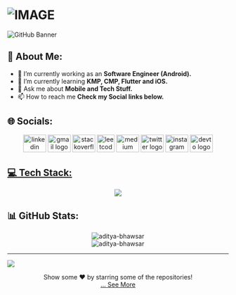 <h1>
  <picture>
    <source media="(prefers-color-scheme: dark)" srcset="https://readme-typing-svg.demolab.com/?font=Fira+Code&weight=600&size=30&duration=4500&pause=1000&color=FFFFFF&background=301B5D00&vCenter=true&width=435&lines=Hi+👋+I'm+Aditya!">
    <source media="(prefers-color-scheme: light)" srcset="https://readme-typing-svg.demolab.com?font=Fira+Code&weight=600&size=30&duration=4500&pause=1000&color=000000&background=301B5D00&vCenter=true&width=435&lines=Hi+👋+I'm+Aditya!">
    <img alt="IMAGE" src="http://LIGHT_IMAGE_URL.png">
  </picture>
</h1>


![GitHub Banner](https://user-images.githubusercontent.com/58959408/232639433-cb0aea21-66f0-4508-a771-85e2089c5a87.gif)


## 💫 About Me:
- 🔭 I’m currently working as an **Software Engineer (Android).**
- 🌱 I’m currently learning **KMP, CMP, Flutter and iOS.**
- 💬 Ask me about **Mobile and Tech Stuff.**
- 📫 How to reach me **Check my Social links below.**


## 🌐 Socials:
<div align="center">
  <a href="https://www.linkedin.com/in/aditya-bhawsar" target="_blank">
  <img src="https://raw.githubusercontent.com/maurodesouza/profile-readme-generator/master/src/assets/icons/social/linkedin/default.svg" width="52" height="40" alt="linkedin logo"  /></a>
    
  <a href="https://aditya.bhawsar.work@gmail.com" target="_blank">
  <img src="https://raw.githubusercontent.com/maurodesouza/profile-readme-generator/master/src/assets/icons/social/gmail/default.svg" width="52" height="40" alt="gmail logo"  /></a>
  
  <a href="https://stackoverflow.com/users/7491953/aditya-bhawsar" target="_blank"> 
  <img src="https://raw.githubusercontent.com/maurodesouza/profile-readme-generator/master/src/assets/icons/social/stackoverflow/default.svg" width="52" height="40" alt="stackoverflow logo"  /></a>
  
  <a href="https://leetcode.com/u/user4650Cc" target="_blank">
  <img src="https://user-images.githubusercontent.com/63964149/152531278-5e01909d-0c2e-412a-8acc-4a06863c244d.png"  height="40" alt="leetcode logo"  /></a>

  <a href="https://medium.com/@aditya.bhawsar.work" target="_blank">
  <img src="https://raw.githubusercontent.com/maurodesouza/profile-readme-generator/master/src/assets/icons/social/medium/default.svg" width="52" height="40" alt="medium logo"  /></a>

  <a href="https://x.com/AdityaBhawsar_" target="_blank">
  <img src="https://raw.githubusercontent.com/maurodesouza/profile-readme-generator/master/src/assets/icons/social/twitter/default.svg" width="52" height="40" alt="twitter logo"  /></a>

  <a href="https://www.instagram.com/adityabhawsar98/?hl=en" target="_blank">
  <img src="https://raw.githubusercontent.com/maurodesouza/profile-readme-generator/master/src/assets/icons/social/instagram/default.svg" width="52" height="40" alt="instagram logo"  /></a>

  <a href="https://dev.to/adityabhawsar" target="_blank">
  <img src="https://raw.githubusercontent.com/maurodesouza/profile-readme-generator/master/src/assets/icons/social/devto/default.svg" width="52" height="40" alt="devto logo"  />

</div>


## 💻 Tech Stack:
<div align="center">
  <a href="#">
    <img src="https://skillicons.dev/icons?i=androidstudio,java,kotlin,dart,flutter,firebase,supabase,gradle,graphql,ruby,idea,ai,gcp,postman,aws,figma,vscode,git,github,githubactions,windows,apple,linux,ubuntu&theme=dark&perline=8" />
  </a> 
</div> 


## 📊 GitHub Stats:
<div align="center">  
  <img src="https://github-readme-stats.vercel.app/api/top-langs?username=aditya-bhawsar&show_icons=true&theme=prussian&locale=en&layout=compact" alt="aditya-bhawsar" />
</div>  
<div align="center">
  <img src="https://github-readme-stats.vercel.app/api?username=aditya-bhawsar&show_icons=true&theme=prussian&hide_border=false&include_all_commits=true&count_private=false" alt="aditya-bhawsar" />
</div>

---
[![](https://visitcount.itsvg.in/api?id=aditya-bhawsar&icon=0&color=1)](https://visitcount.itsvg.in)


<div align="center">
  Show some ❤️ by starring some of the repositories!
</div>


<div align="center">
  <a href="https://github.com/aditya-bhawsar?tab=repositories" title="Show Repositories">... See More</a>
</div>
